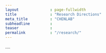 ```yaml
---
layout              : page-fullwidth
title               : "Research Directions"
meta_title          : "CHENLAB"
subheadline         : 
teaser              : 
permalink           : "/research/"
---
```

....